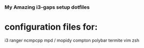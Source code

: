 ### My Amazing i3-gaps setup dotfiles

# configuration files for:

i3
ranger
ncmpcpp
mpd / mopidy
compton
polybar
termite
vim
zsh

